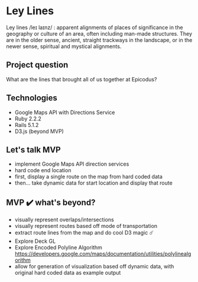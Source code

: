 # Ley Lines

Ley lines /leɪ laɪnz/ :
 apparent alignments of places of significance in the geography or culture of an area, often including man-made structures. They are in the older sense, ancient, straight trackways in the landscape, or in the newer sense, spiritual and mystical alignments.

## Project question
  What are the lines that brought all of us together at Epicodus?

## Technologies
  * Google Maps API with Directions Service
  * Ruby 2.2.2
  * Rails 5.1.2
  * D3.js (beyond MVP)

## Let's talk MVP
  * implement Google Maps API direction services
  * hard code end location
  * first, display a single route on the map from hard coded data
  * then... take dynamic data for start location and display that route

## MVP ✔️ what's beyond?
  * visually represent overlaps/intersections
  * visually represent routes based off mode of transportation
  * extract route lines from the map and do cool D3 magic ☄️
  * Explore Deck GL
  * Explore Encoded Polyline Algorithm https://developers.google.com/maps/documentation/utilities/polylinealgorithm
  * allow for generation of visualization based off dynamic data, with original hard coded data as example output
